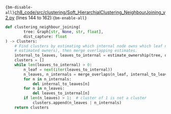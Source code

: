 `{bm-disable-all}`[ch8_code/src/clustering/Soft_HierarchialClustering_NeighbourJoining_v2.py](ch8_code/src/clustering/Soft_HierarchialClustering_NeighbourJoining_v2.py) (lines 144 to 162):`{bm-enable-all}`

```python
def clustering_neighbour_joining(
        tree: Graph[str, None, str, float],
        dist_capture: float
) -> Clusters:
    # Find clusters by estimating which internal node owns which leaf node (there may be multiple
    # estimated owners), then merge overlapping estimates.
    internal_to_leaves, leaves_to_internal = estimate_ownership(tree, dist_capture)
    clusters = []
    while len(leaves_to_internal) > 0:
        n_leaf = next(iter(leaves_to_internal))
        n_leaves, n_internals = merge_overlaps(n_leaf, internal_to_leaves, leaves_to_internal)
        for n in n_internals:
            del internal_to_leaves[n]
        for n in n_leaves:
            del leaves_to_internal[n]
        if len(n_leaves) > 1:  # cluster of 1 is not a cluster
            clusters.append(n_leaves | n_internals)
    return clusters
```